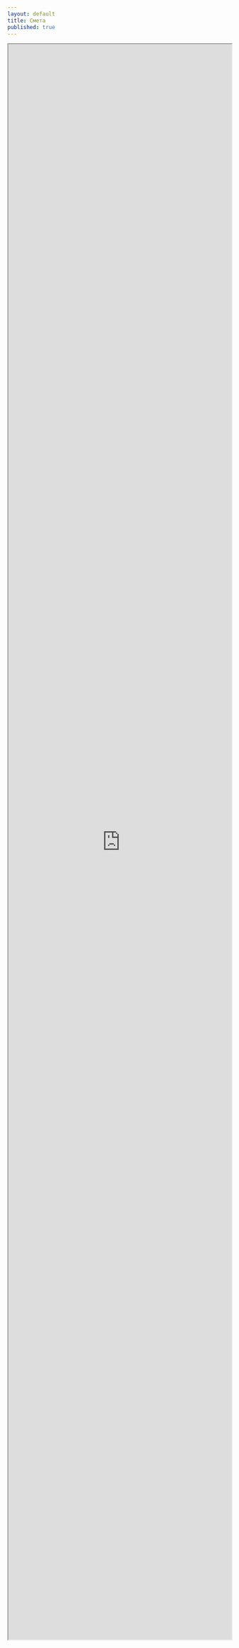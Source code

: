 ```yaml
---
layout: default
title: Смета
published: true
---
```


<iframe src="https://docs.google.com/document/d/19Aw1LKBVF_6qHKFTxOW2RrAqu6rXeDzrGwhULjJflwE/export?format=pdf&embedded=true" style="width: 100%; height: 90vh"></iframe>